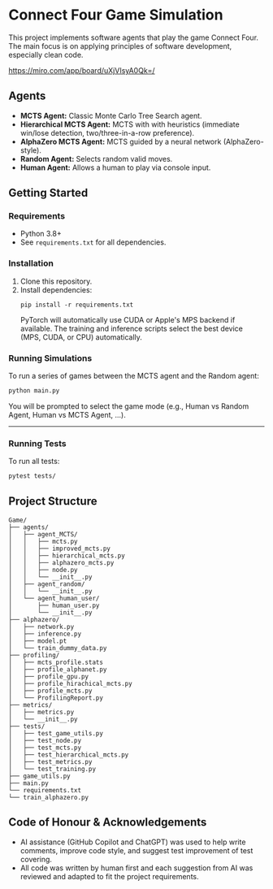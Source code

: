 # Connect Four Game Simulation

This project implements software agents that play the game Connect Four.  
The main focus is on applying principles of software development, especially clean code.

https://miro.com/app/board/uXjVIsyA0Qk=/


## Agents

- **MCTS Agent:** Classic Monte Carlo Tree Search agent.
- **Hierarchical MCTS Agent:** MCTS with with heuristics (immediate win/lose detection, two/three-in-a-row preference).
- **AlphaZero MCTS Agent:** MCTS guided by a neural network (AlphaZero-style).
- **Random Agent:** Selects random valid moves.
- **Human Agent:** Allows a human to play via console input.

## Getting Started

### Requirements

- Python 3.8+
- See `requirements.txt` for all dependencies.

### Installation

1. Clone this repository.
2. Install dependencies:
   ```
   pip install -r requirements.txt
   ```
   PyTorch will automatically use CUDA or Apple's MPS backend if available.
   The training and inference scripts select the best device (MPS, CUDA, or CPU)
   automatically.

### Running Simulations

To run a series of games between the MCTS agent and the Random agent:

```bash
python main.py
```

You will be prompted to select the game mode (e.g., Human vs Random Agent, Human vs MCTS Agent, ...).

--- 

### Running Tests

To run all tests:

```bash
pytest tests/
```

## Project Structure

```
Game/
├── agents/
│   ├── agent_MCTS/
│   │   ├── mcts.py
│   │   ├── improved_mcts.py
│   │   ├── hierarchical_mcts.py
│   │   ├── alphazero_mcts.py
│   │   ├── node.py
│   │   └── __init__.py
│   ├── agent_random/
│   │   └── __init__.py
│   └── agent_human_user/
│       ├── human_user.py
│       └── __init__.py
├── alphazero/
│   ├── network.py
│   ├── inference.py 
│   ├── model.pt
│   └── train_dummy_data.py
├── profiling/
│   ├── mcts_profile.stats 
│   ├── profile_alphanet.py
│   ├── profile_gpu.py
│   ├── profile_hirachical_mcts.py
│   ├── profile_mcts.py
│   └── ProfilingReport.py
├── metrics/
│   ├── metrics.py
│   └── __init__.py
├── tests/
│   ├── test_game_utils.py
│   ├── test_node.py
│   ├── test_mcts.py
│   ├── test_hierarchical_mcts.py
│   ├── test_metrics.py
│   └── test_training.py
├── game_utils.py
├── main.py
└── requirements.txt
└── train_alphazero.py
```

## Code of Honour & Acknowledgements
- AI assistance (GitHub Copilot and ChatGPT) was used to help write comments, improve code style, and suggest test improvement of test covering.
- All code was written by human first and each suggestion from AI was reviewed and adapted to fit the project requirements.

